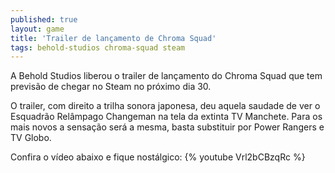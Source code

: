 ```yaml
---
published: true
layout: game
title: 'Trailer de lançamento de Chroma Squad'
tags: behold-studios chroma-squad steam
---
```

A Behold Studios liberou o trailer de lançamento do Chroma Squad que tem previsão de chegar no Steam no próximo dia 30.

O trailer, com direito a trilha sonora japonesa, deu aquela saudade de ver o Esquadrão Relâmpago Changeman na tela da extinta TV Manchete. Para os mais novos a sensação será a mesma, basta substituir por Power Rangers e TV Globo.

Confira o vídeo abaixo e fique nostálgico:
{% youtube Vrl2bCBzqRc %} 
